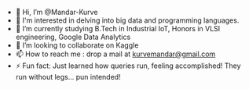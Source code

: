 - 👋 Hi, I’m @Mandar-Kurve
- 👀 I'm interested in delving into big data and programming languages.
- 🌱 I’m currently studying B.Tech in Industrial IoT, Honors in VLSI engineering, Google Data Analytics
- 💞️ I’m looking to collaborate on Kaggle
- 📫 How to reach me : drop a mail at kurvemandar@gmail.com
- ⚡ Fun fact: Just learned how queries run, feeling accomplished! They run without legs... pun intended!

<!---
Mandar-Kurve/Mandar-Kurve is a ✨ special ✨ repository because its `README.md` (this file) appears on your GitHub profile.
You can click the Preview link to take a look at your changes.
--->
